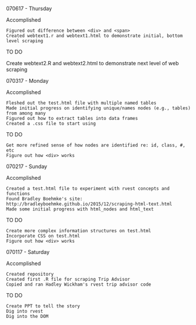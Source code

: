 070617 - Thursday  

  Accomplished
    
    Figured out difference between <div> and <span>  
    Created webtext1.r and webtext1.html to demonstrate initial, bottom level scraping

  TO DO  
   
   Create webtext2.R and webtext2.html to demonstrate next level of web scraping
  

070317 - Monday

  Accomplished  
  
    Fleshed out the test.html file with multiple named tables
    Made initial progress on identifying unique/names nodes (e.g., tables) from among many
    Figured out how to extract tables into data frames
    Created a .css file to start using
  
  TO DO

    Get more refined sense of how nodes are identified re: id, class, #, etc
    Figure out how <div> works

070217 - Sunday

  Accomplished
  
    Created a test.html file to experiment with rvest concepts and functions
    Found Bradley Boehmke's site: http://bradleyboehmke.github.io/2015/12/scraping-html-text.html
    Made some initial progress with html_nodes and html_text  
  
  TO DO

    Create more complex information structures on test.html
    Incorporate CSS on test.html
    Figure out how <div> works

070117 - Saturday

  Accomplished
  
    Created repository
    Created first .R file for scraping Trip Advisor
    Copied and ran Hadley Wickham's rvest trip advisor code
    
  TO DO
  
    Create PPT to tell the story
    Dig into rvest
    Dig into the DOM
    
